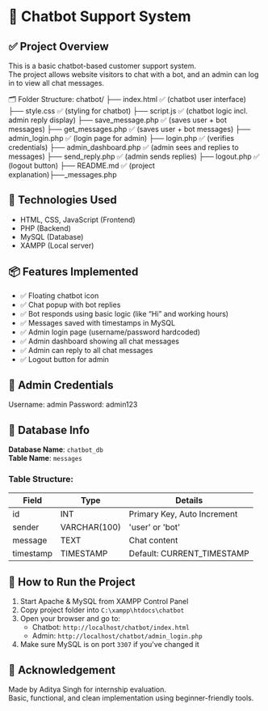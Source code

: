 # 💬 Chatbot Support System

## ✅ Project Overview

This is a basic chatbot-based customer support system.  
The project allows website visitors to chat with a bot, and an admin can log in to view all chat messages.

🗂️ Folder Structure:
chatbot/
├── index.html                ✅  (chatbot user interface)
├── style.css                 ✅  (styling for chatbot)
├── script.js                 ✅  (chatbot logic incl. admin reply display)
├── save_message.php          ✅  (saves user + bot messages)
├── get_messages.php          ✅  (saves user + bot messages)
├── admin_login.php           ✅  (login page for admin)
├── login.php                 ✅  (verifies credentials)
├── admin_dashboard.php       ✅  (admin sees and replies to messages)
├── send_reply.php            ✅  (admin sends replies)
├── logout.php                ✅  (logout button)
├── README.md                 ✅  (project explanation)├──_messages.php   


## 🔧 Technologies Used

- HTML, CSS, JavaScript (Frontend)
- PHP (Backend)
- MySQL (Database)
- XAMPP (Local server)


## 📦 Features Implemented

- ✅ Floating chatbot icon
- ✅ Chat popup with bot replies
- ✅ Bot responds using basic logic (like “Hi” and working hours)
- ✅ Messages saved with timestamps in MySQL
- ✅ Admin login page (username/password hardcoded)
- ✅ Admin dashboard showing all chat messages
- ✅ Admin can reply to all chat messages
- ✅ Logout button for admin


## 🔐 Admin Credentials

Username: admin
Password: admin123


## 💾 Database Info

**Database Name**: `chatbot_db`  
**Table Name**: `messages`

### Table Structure:
| Field     | Type         | Details                  |
|-----------|--------------|--------------------------|
| id        | INT          | Primary Key, Auto Increment |
| sender    | VARCHAR(100) | 'user' or 'bot'          |
| message   | TEXT         | Chat content             |
| timestamp | TIMESTAMP    | Default: CURRENT_TIMESTAMP |



## 🚀 How to Run the Project

1. Start Apache & MySQL from XAMPP Control Panel
2. Copy project folder into `C:\xampp\htdocs\chatbot`
3. Open your browser and go to:
   - Chatbot: `http://localhost/chatbot/index.html`
   - Admin: `http://localhost/chatbot/admin_login.php`
4. Make sure MySQL is on port `3307` if you've changed it



## 🙏 Acknowledgement

Made by Aditya Singh for internship evaluation.  
Basic, functional, and clean implementation using beginner-friendly tools.
